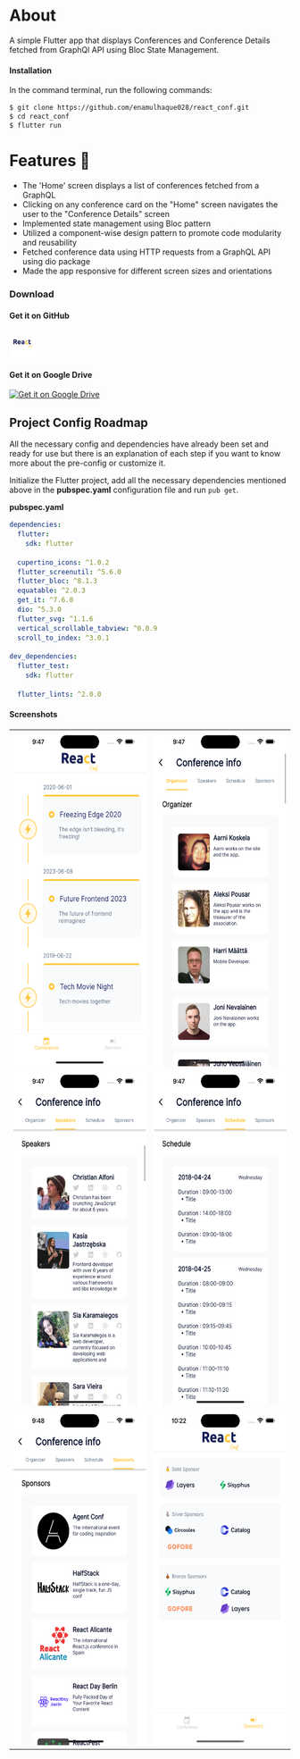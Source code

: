 # About

A simple Flutter app that displays Conferences and Conference Details fetched from GraphQl API using Bloc State Management.

#### Installation

In the command terminal, run the following commands:

    $ git clone https://github.com/enamulhaque028/react_conf.git
    $ cd react_conf
    $ flutter run

# Features 🎯

- The 'Home' screen displays a list of conferences fetched from a GraphQL
- Clicking on any conference card on the "Home" screen navigates the user to the "Conference Details" screen
- Implemented state management using Bloc pattern
- Utilized a component-wise design pattern to promote code modularity and reusability
- Fetched conference data using HTTP requests from a GraphQL API using dio package
- Made the app responsive for different screen sizes and orientations

### Download

#### Get it on GitHub

<div>
<a href='https://github.com/enamulhaque028/react_conf/releases/download/publish/react_conf_v1.0.0.apk' target='_blank'><img alt='Get it on GitHub' src='./screenshots/icon.png' height='48px'/></a>
</div>

#### Get it on Google Drive
<div>
<a href='https://drive.google.com/drive/folders/1z8wWQ2vLf_DDTvOBG4jmsvJDrwcpZtAx?usp=sharing' target='_blank'><img alt='Get it on Google Drive' src='https://www.dignited.com/wp-content/uploads/2020/04/google_drive_logo-1024x512.png' height='48px'/></a>
</div>


## Project Config Roadmap

All the necessary config and dependencies have already been set and ready for use but there is an explanation of each step if you want to know more about the pre-config or customize it.

Initialize the Flutter project, add all the necessary dependencies mentioned above in the **pubspec.yaml** configuration file and run `pub get`.

**pubspec.yaml**
```yaml
dependencies:
  flutter:
    sdk: flutter

  cupertino_icons: ^1.0.2
  flutter_screenutil: ^5.6.0
  flutter_bloc: ^8.1.3
  equatable: ^2.0.3
  get_it: ^7.6.0
  dio: ^5.3.0
  flutter_svg: ^1.1.6
  vertical_scrollable_tabview: ^0.0.9
  scroll_to_index: ^3.0.1

dev_dependencies:
  flutter_test:
    sdk: flutter

  flutter_lints: ^2.0.0
```


#### Screenshots

<table>
    <tr>
        <td><img src='./screenshots/img1.png' width="300" height="600"></td>
        <td><img src='./screenshots/img2.png' width="300" height="600"></td>
    </tr>
    <tr>
        <td><img src='./screenshots/img3.png' width="300" height="600"></td>
        <td><img src='./screenshots/img4.png' width="300" height="600"></td>
    </tr>
    <tr>
        <td><img src='./screenshots/img5.png' width="300" height="600"></td>
        <td><img src='./screenshots/img6.png' width="300" height="600"></td>
    </tr>
</table>